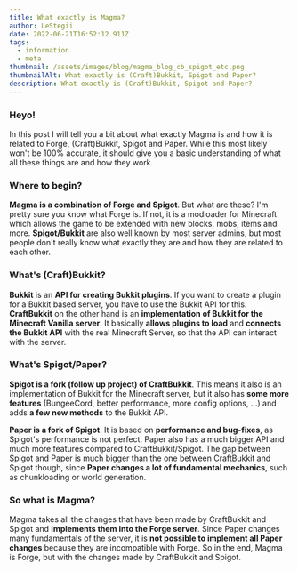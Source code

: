 ```yaml
---
title: What exactly is Magma?
author: LeStegii
date: 2022-06-21T16:52:12.911Z
tags:
  - information
  - meta
thumbnail: /assets/images/blog/magma_blog_cb_spigot_etc.png
thumbnailAlt: What exactly is (Craft)Bukkit, Spigot and Paper?
description: What exactly is (Craft)Bukkit, Spigot and Paper?
---
```

### Heyo!

In this post I will tell you a bit about what exactly Magma is and how it is related to Forge, (Craft)Bukkit, Spigot and Paper. While this most likely won't be 100% accurate, it should give you a basic understanding of what all these things are and how they work.

### Where to begin?

**Magma is a combination of Forge and Spigot**. But what are these? I'm pretty sure you know what Forge is. If not, it is a modloader for Minecraft which allows the game to be extended with new blocks, mobs, items and more. **Spigot/Bukkit** are also well known by most server admins, but most people don't really know what exactly they are and how they are related to each other.

### What's (Craft)Bukkit?

**Bukkit** is an **API for creating Bukkit plugins**. If you want to create a plugin for a Bukkit based server, you have to use the Bukkit API for this. 
**CraftBukkit** on the other hand is an **implementation of Bukkit for the Minecraft Vanilla server**. It basically **allows plugins to load** and **connects the Bukkit API** with the real Minecraft Server, so that the API can interact with the server.

### What's Spigot/Paper?

**Spigot is a fork (follow up project) of CraftBukkit**. This means it also is an implementation of Bukkit for the Minecraft server, but it also has **some more features** (BungeeCord, better performance, more config options, ...) and adds **a few new methods** to the Bukkit API.

**Paper is a fork of Spigot**. It is based on **performance and bug-fixes**, as Spigot's performance is not perfect. Paper also has a much bigger API and much more features compared to CraftBukkit/Spigot. The gap between Spigot and Paper is much bigger than the one between CraftBukkit and Spigot though, since **Paper changes a lot of fundamental mechanics**, such as chunkloading or world generation.

### So what is Magma?

Magma takes all the changes that have been made by CraftBukkit and Spigot and **implements them into the Forge server**. Since Paper changes many fundamentals of the server, it is **not possible to implement all Paper changes** because they are incompatible with Forge. So in the end, Magma is Forge, but with the changes made by CraftBukkit and Spigot.